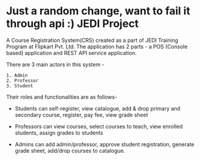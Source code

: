 Just a random change, want to fail it through api :)
JEDI Project
===========

A Course Registration System(CRS) created as a part of JEDI Training
Program at Flipkart Pvt. Ltd. The application has 2 parts - a POS
(Console based) application and REST API service application.

There are 3 main actors in this system - 
    
    1. Admin
    2. Professor
    3. Student

Their roles and functionalities are as follows-

- Students can self-register, view catalogue, add & drop primary and secondary course, register, pay fee, view grade sheet

- Professors can view courses, select courses to teach, view enrolled students, assign grades to students

- Admins can add admin/professor, approve student registration, generate grade sheet, add/drop courses to catalogue.
